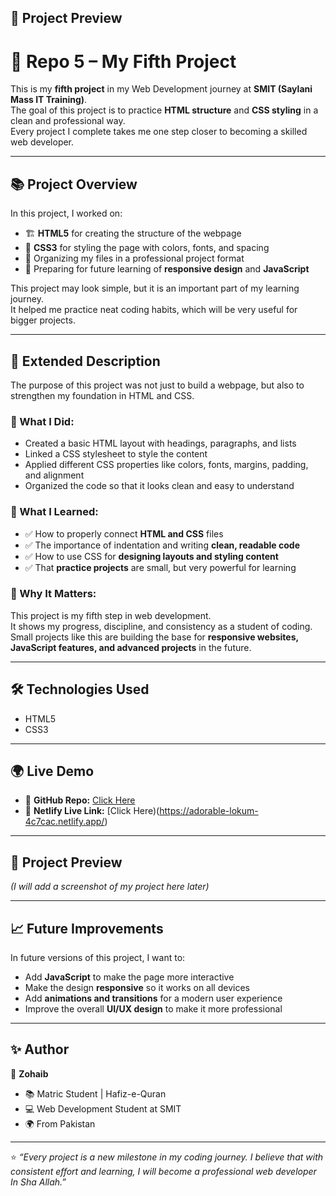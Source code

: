 ## 📸 Project Preview  

# 🚀 Repo 5 – My Fifth Project  

This is my **fifth project** in my Web Development journey at **SMIT (Saylani Mass IT Training)**.  
The goal of this project is to practice **HTML structure** and **CSS styling** in a clean and professional way.  
Every project I complete takes me one step closer to becoming a skilled web developer.  

---

## 📚 Project Overview  

In this project, I worked on:  
- 🏗️ **HTML5** for creating the structure of the webpage  
- 🎨 **CSS3** for styling the page with colors, fonts, and spacing  
- 📑 Organizing my files in a professional project format  
- 📱 Preparing for future learning of **responsive design** and **JavaScript**  

This project may look simple, but it is an important part of my learning journey.  
It helped me practice neat coding habits, which will be very useful for bigger projects.  

---

## 📖 Extended Description  

The purpose of this project was not just to build a webpage, but also to strengthen my foundation in HTML and CSS.  

### 🔹 What I Did:  
- Created a basic HTML layout with headings, paragraphs, and lists  
- Linked a CSS stylesheet to style the content  
- Applied different CSS properties like colors, fonts, margins, padding, and alignment  
- Organized the code so that it looks clean and easy to understand  

### 🔹 What I Learned:  
- ✅ How to properly connect **HTML and CSS** files  
- ✅ The importance of indentation and writing **clean, readable code**  
- ✅ How to use CSS for **designing layouts and styling content**  
- ✅ That **practice projects** are small, but very powerful for learning  

### 🔹 Why It Matters:  
This project is my fifth step in web development.  
It shows my progress, discipline, and consistency as a student of coding.  
Small projects like this are building the base for **responsive websites, JavaScript features, and advanced projects** in the future.  

---

## 🛠️ Technologies Used  

- HTML5  
- CSS3  

---

## 🌍 Live Demo  

- 🔗 **GitHub Repo:** [Click Here](https://github.com/ZohaibOpai/text.repo5.git)  
- 🔗 **Netlify Live Link:** [Click Here)(https://adorable-lokum-4c7cac.netlify.app/)  

---

## 📸 Project Preview  

*(I will add a screenshot of my project here later)*  

---

## 📈 Future Improvements  

In future versions of this project, I want to:  
- Add **JavaScript** to make the page more interactive  
- Make the design **responsive** so it works on all devices  
- Add **animations and transitions** for a modern user experience  
- Improve the overall **UI/UX design** to make it more professional  

---

## ✨ Author  

👤 **Zohaib**  
- 📚 Matric Student | Hafiz-e-Quran  
- 💻 Web Development Student at SMIT  
- 🌍 From Pakistan  

---

⭐️ *“Every project is a new milestone in my coding journey. I believe that with consistent effort and learning, I will become a professional web developer In Sha Allah.”*
